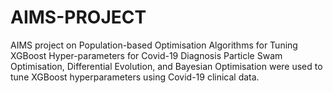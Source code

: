 # AIMS-PROJECT
AIMS project on Population-based Optimisation Algorithms for Tuning XGBoost Hyper-parameters for Covid-19 Diagnosis
Particle Swam Optimisation, Differential Evolution, and Bayesian Optimisation were used to tune XGBoost hyperparameters using Covid-19 clinical data.
